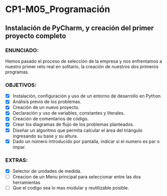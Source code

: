 # CP1-M05_Programación
## Instalación de PyCharm, y creación del primer proyecto completo

### ENUNCIADO:

Hemos pasado el proceso de selección de la empresa y nos enfrentamos a nuestro primer reto real en solitario, la creación de nuestros dos primeros programas.

### OBJETIVOS:

- [x] Instalación, configuración y uso de un entorno de desarrollo en Python.
- [x] Análisis previo de los problemas.
- [x] Creación de un nuevo proyecto.
- [x] Declaración y uso de variables, constantes y literales.
- [x] Creación de comentarios de código.
- [x] Crear los diagramas de flujo de los problemas planteados.
- [x] Diseñar un algoritmo que permita calcular el área del triángulo ingresando su base y su altura.
- [x] Dado un número introducido por pantalla, indicar si el numero es par o impar.

### EXTRAS:

- [x] Selector de unidades de medida.
- [ ] Creacion de un Menu principal para seleccionar entre las dos herramientas
- [ ] Que el codigo sea lo mas modular y reutilizable posible.
